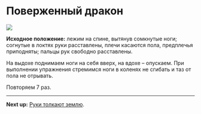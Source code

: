 # Поверженный дракон



![](../img/14.png)

**Исходное положение:** лежим на спине, вытянув сомкнутые ноги; согнутые в
локтях руки расставлены, плечи касаются пола, предплечья приподняты; пальцы рук
свободно расставлены.

На выдохе поднимаем ноги на себя вверх, на вдохе – опускаем. При выполнении
упражнения стремимся ноги в коленях не сгибать и таз от пола не отрывать.

Повторяем 7 раз.

***

**Next up:** [Руки толкают землю](../15).
